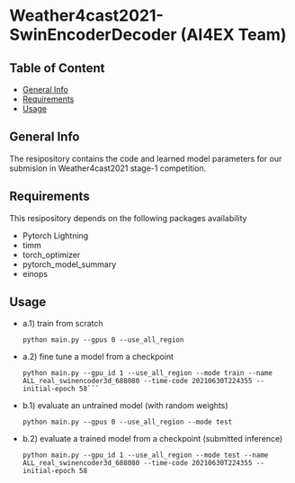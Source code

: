 # Weather4cast2021-SwinEncoderDecoder (AI4EX Team)

## Table of Content
* [General Info](#general-info)
* [Requirements](#requirements)
* [Usage](#usage)

## General Info
The resipository contains the code and learned model parameters for our submision in Weather4cast2021 stage-1 competition.

## Requirements
This resipository depends on the following packages availability
- Pytorch Lightning
- timm
- torch_optimizer
- pytorch_model_summary
- einops

## Usage
- a.1) train from scratch
    ```
    python main.py --gpus 0 --use_all_region
    ```
- a.2) fine tune a model from a checkpoint
    ```
    python main.py --gpu_id 1 --use_all_region --mode train --name ALL_real_swinencoder3d_688080 --time-code 20210630T224355 --initial-epoch 58```
    
- b.1) evaluate an untrained model (with random weights)
    ```
    python main.py --gpus 0 --use_all_region --mode test
    ```
- b.2) evaluate a trained model from a checkpoint (submitted inference)
    ```
    python main.py --gpu_id 1 --use_all_region --mode test --name ALL_real_swinencoder3d_688080 --time-code 20210630T224355 --initial-epoch 58
    ```
    
